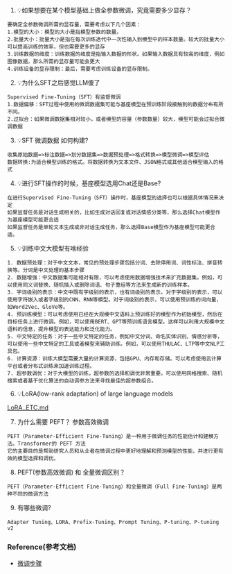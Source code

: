 1. 💡如果想要在某个模型基础上做全参数微调，究竟需要多少显存？

```text
要确定全参数微调所需的显存量，需要考虑以下几个因素：
1.模型的大小：模型的大小是指模型参数的数量。
2.批量大小：批量大小是指在每次训练迭代中一次性输入到模型中的样本数量。较大的批量大小可以提高训练的效率，但也需要更多的显存
3.训练数据的维度：训练数据的维度是指输入数据的形状。如果输入数据具有较高的维度，例如图像数据，那么所需的显存量可能会更大
4.训练设备的显存限制：最后，需要考虑训练设备的显存限制。
```

2. 💡为什么SFT之后感觉LLM傻了

```text
Supervised Fine-Tuning（SFT）有监督微调
1.数据偏移：SFT过程中使用的微调数据集可能与基座模型在预训练阶段接触到的数据分布有所不同。
2.过拟合：如果微调数据集相对较小，或者模型的容量（参数数量）较大，模型可能会过拟合微调数据
```

3. 💡SFT 微调数据 如何构建?

```text
收集原始数据=>标注数据=>划分数据集=>数据预处理=>格式转换=>模型微调=>模型评估
数据转换:为适合模型训练的格式。将数据转换为文本文件、JSON格式或其他适合模型输入的格式
```

4. 💡进行SFT操作的时候，基座模型选用Chat还是Base?

```text
在进行Supervised Fine-Tuning（SFT）操作时，基座模型的选择也可以根据具体情况来决定
如果监督任务是对话生成相关的，比如生成对话回复或对话情感分类等，那么选择Chat模型作为基座模型可能更合适
如果监督任务是单轮文本生成或非对话生成任务，那么选择Base模型作为基座模型可能更合适。
```

5. 💡训练中文大模型有啥经验

```text
1. 数据预处理：对于中文文本，常见的预处理步骤包括分词、去除停用词、词性标注、拼音转换等。分词是中文处理的基本步骤
2. 数据增强：中文数据集可能相对有限，可以考虑使用数据增强技术来扩充数据集。例如，可以使用同义词替换、随机插入或删除词语、句子重组等方法来生成新的训练样本。
3. 字词级别的表示：中文中既有字级别的表示，也有词级别的表示。对于字级别的表示，可以使用字符嵌入或者字级别的CNN、RNN等模型。对于词级别的表示，可以使用预训练的词向量，如Word2Vec、GloVe等。
4. 预训练模型：可以考虑使用已经在大规模中文语料上预训练好的模型作为初始模型，然后在目标任务上进行微调。例如，可以使用BERT、GPT等预训练语言模型。这样可以利用大规模中文语料的信息，提升模型的表达能力和泛化能力。
5. 中文特定的任务：对于一些中文特定的任务，例如中文分词、命名实体识别、情感分析等，可以使用一些中文特定的工具或者模型来辅助训练。例如，可以使用THULAC、LTP等中文NLP工具包。
6. 计算资源：训练大模型需要大量的计算资源，包括GPU、内存和存储。可以考虑使用云计算平台或者分布式训练来加速训练过程。
7. 超参数调优：对于大模型的训练，超参数的选择和调优非常重要。可以使用网格搜索、随机搜索或者基于优化算法的自动调参方法来寻找最佳的超参数组合。
```

6. 💡LoRA(low-rank adaptation)  of large language models

[LoRA..ETC.md](..%2Flangchain%2FLoRA..ETC.md)

7. 为什么需要 PEFT？ 参数高效微调

```text
PEFT（Parameter-Efficient Fine-Tuning）是一种用于微调任务的性能估计和建模方法。Transformer的 PEFT 方法
它的主要目的是帮助研究人员和从业者在微调过程中更好地理解和预测模型的性能，并进行更有效的模型选择和调优。

```

8. PEFT(参数高效微调) 和 全量微调区别？

```text
PEFT（Parameter-Efficient Fine-Tuning）和全量微调（Full Fine-Tuning）是两种不同的微调方法
```

9. 有哪些微调?

```text
Adapter Tuning、LORA、Prefix-Tuning、Prompt Tuning、P-tuning、P-tuning v2
```
### Reference(参考文档)

* [微调步骤](https://github.com/liguodongiot/llm-action)

